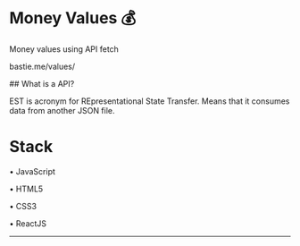 # Money Values 💰 
Money values using API fetch

<p type=center>
  bastie.me/values/
  </p>
## What is a API?

EST is acronym for REpresentational State Transfer. Means that it consumes data from another JSON file.

# Stack 

• JavaScript

• HTML5

• CSS3

• ReactJS 

------------




